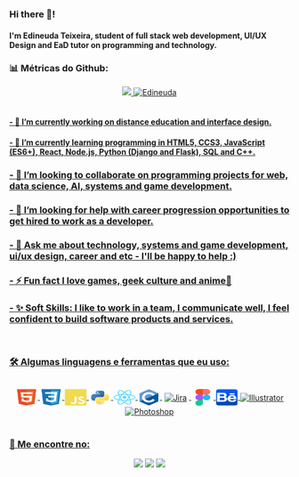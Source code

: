 ### Hi there 👋! 
#### I'm Edineuda Teixeira, student of full stack web development, UI/UX Design and EaD tutor on programming and technology.

<h3 align="left"> 📊 Métricas do Github: </h3>
<div align="center">
    <a href="https://github.com/Edineuda">
    <img height="180em" src="https://github-readme-stats.vercel.app/api?username=Edineuda&show_icons=true&theme=dracula&include_all_commits=true&count_private=true&hide=prs"/>
    <img height="180em" src="https://github-readme-streak-stats.herokuapp.com/?user=Edineuda&theme=dracula" alt="Edineuda" />
</div>

</br>

#### - 🔭 I’m currently working on distance education and interface design.
#### - 🌱 I’m currently learning programming in HTML5, CCS3, JavaScript (ES6+), React, Node.js, Python (Django and Flask), SQL and C++.
### - 👯 I’m looking to collaborate on **programming projects for web, data science, AI, systems and game development**.
### - 🤔 I’m looking for help with career progression opportunities to get hired to work as a developer.
### - 💬 Ask me about **technology, systems and game development, ui/ux design, career and etc - I'll be happy to help :)**
### - ⚡ Fun fact **I love games, geek culture and anime🥋**
### - ✨ Soft Skills: I like to work in a team, I communicate well, I feel confident to build software products and services.

</br>

<h3 align="left"> 🛠️ Algumas linguagens e ferramentas que eu uso: </h3>
<div style="display: inline_block" align="center"><br>
    <img align="center" alt="HTML" title="HTML5" height="30" width="40" src="https://raw.githubusercontent.com/devicons/devicon/master/icons/html5/html5-original.svg">
    <img align="center" alt="CSS" title="CSS3" height="30" width="40" src="https://raw.githubusercontent.com/devicons/devicon/master/icons/css3/css3-original.svg">
    <img align="center" alt="Js" title="JavaScript" height="30" width="40" src="https://raw.githubusercontent.com/devicons/devicon/master/icons/javascript/javascript-plain.svg">
    <img align="center" alt="Python" title="Python" height="30" width="40" src="https://raw.githubusercontent.com/devicons/devicon/master/icons/python/python-original.svg">
    <img align="center" alt="React" title="React" height="30" width="40" src="https://raw.githubusercontent.com/devicons/devicon/master/icons/react/react-original.svg">
    <img align="center" alt="c" title="C" height="30" width="40" src="https://raw.githubusercontent.com/devicons/devicon/master/icons/c/c-original.svg">
    <img align="center" alt="Jira" title="Jira" height="30" width="40" src="https://raw.githubusercontent.com/Thomas-George-T/Thomas-George-T/master/assets/jira.svg" width="40" style="vertical-align:down; margin:4px"/>
    <img align="center" alt="Figma" title="Figma" height="30" width="40" src="https://raw.githubusercontent.com/devicons/devicon/master/icons/figma/figma-original.svg">
    <img align="center" alt="Behance" title="Behance" height="30" width="40" src="https://raw.githubusercontent.com/devicons/devicon/master/icons/behance/behance-original.svg">
    <img align="center" alt="Illustrator" title="Illustrator" height="30" width="180" src="https://img.shields.io/badge/Adobe%20Illustrator-FF9A00?style=for-the-badge&logo=adobe%20illustrator&logoColor=white">
    <img align="center" alt="Photoshop" title="Photoshop" height="30" width="180" src="https://img.shields.io/badge/Adobe%20Photoshop-31A8FF?style=for-the-badge&logo=Adobe%20Photoshop&logoColor=black">
</div>

</br>

<h3 align="left"> 🔗 Me encontre no: </h3>
<div align="center">
    <a href="https://discord.gg/Neuda Teixeira#9545" target="_blank"><img src="https://img.shields.io/badge/Discord-7289DA?style=for-the-badge&logo=discord&logoColor=white" target="_blank"></a>
    <a href = "mailto:contatoedineuda@gmail.com"><img src="https://img.shields.io/badge/-Gmail-%23333?style=for-the-badge&logo=gmail&logoColor=white" target="_blank"></a>
    <a href="https://www.linkedin.com/in/edineuda-teixeira-aa002885/" target="_blank"><img src="https://img.shields.io/badge/-LinkedIn-%230077B5?style=for-the-badge&logo=linkedin&logoColor=white" target="_blank"></a> 
    
</div>

<!--
**Edineuda/Edineuda** is a ✨ _special_ ✨ repository because its `README.md` (this file) appears on your GitHub profile.

Here are some ideas to get you started:

- 🔭 I’m currently working on ...
- 🌱 I’m currently learning ...
- 👯 I’m looking to collaborate on ...
- 🤔 I’m looking for help with ...
- 💬 Ask me about ...
- 📫 How to reach me: ...
- 😄 Pronouns: ...
- ⚡ Fun fact: ...
-->


<!-- 
### Olá 👋! Sou a Edineuda Teixeira, estudante de Desenvolvimento full stack para web, UI/UX Design e criadora de conteúdo sobre programação e tecnologia!

### - 🔭 Atualmente estou trabalhando no ...
### - 🌱 I’m currently learning ...
### - 👯 Eu procuro colaborar em **projetos de ciência de dados e IA**
### - 🤔 I’m looking for help with ...
### - 💬 Me pergunte sobre **tecnologia, desenvolvimento de sistemas e de games, ciência de dados, ui/ux design, carreira e etc - ficarei feliz em ajudar :)**
### - ⚡ Curiosidade sobre mim **Amo games, cultura geek e animes🥋**
### - ✨ Habilidades: gosto de trabalhar em equipe, me comunico bem, me sinto confiante para construir produtos e servicos de software.
-->